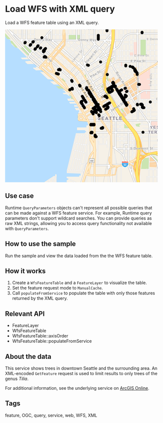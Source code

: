 # Load WFS with XML query

Load a WFS feature table using an XML query.

![](screenshot.png)

## Use case

Runtime `QueryParameters` objects can't represent all possible queries that can be made against a WFS feature service. For example, Runtime query parameters don't support wildcard searches. You can provide queries as raw XML strings, allowing you to access query functionality not available with `QueryParameters`.

## How to use the sample

Run the sample and view the data loaded from the the WFS feature table.

## How it works

1. Create a `WfsFeatureTable` and a `FeatureLayer` to visualize the table.
2. Set the feature request mode to `ManualCache`.
3. Call `populateFromService` to populate the table with only those features returned by the XML query.

## Relevant API

* FeatureLayer
* WfsFeatureTable
* WfsFeatureTable::axisOrder
* WfsFeatureTable::populateFromService

## About the data

This service shows trees in downtown Seattle and the surrounding area. An XML-encoded `GetFeature` request is used to limit results to only trees of the genus *Tilia*.

For additional information, see the underlying service on [ArcGIS Online](https://arcgisruntime.maps.arcgis.com/home/item.html?id=1b81d35c5b0942678140efc29bc25391).

## Tags

feature, OGC, query, service, web, WFS, XML
